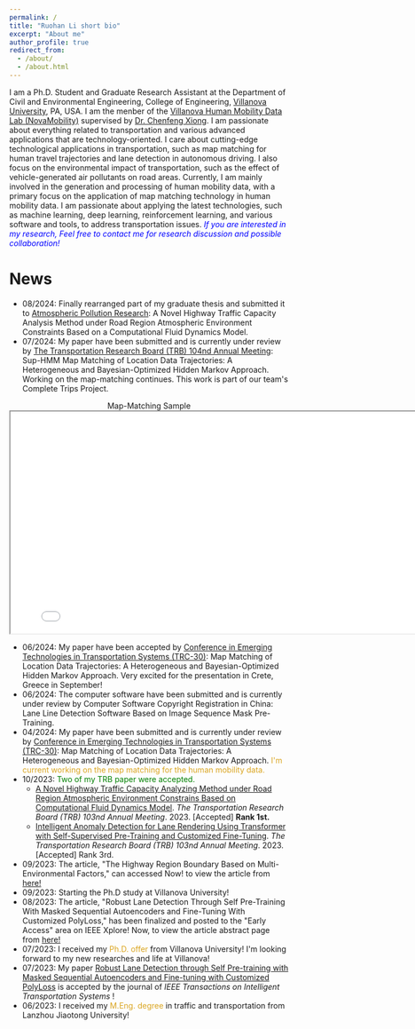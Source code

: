 ```yaml
---
permalink: /
title: "Ruohan Li short bio"
excerpt: "About me"
author_profile: true
redirect_from: 
  - /about/
  - /about.html
---
```


I am a Ph.D. Student and Graduate Research Assistant at the Department of Civil and Environmental Engineering, College of Engineering, [Villanova University](https://www1.villanova.edu/university.html), PA, USA. I am the menber of the [Villanova Human Mobility Data Lab (NovaMobility)](https://cfxiong.github.io/data-lab/) supervised by [Dr. Chenfeng Xiong](https://cfxiong.github.io/). I am passionate about everything related to transportation and various advanced applications that are technology-oriented. I care about cutting-edge technological applications in transportation, such as map matching for human travel trajectories and lane detection in autonomous driving. I also focus on the environmental impact of transportation, such as the effect of vehicle-generated air pollutants on road areas. Currently, I am mainly involved in the generation and processing of human mobility data, with a primary focus on the application of map matching technology in human mobility data. I am passionate about applying the latest technologies, such as machine learning, deep learning, reinforcement learning, and various software and tools, to address transportation issues.
<span style="color:Blue"> *If you are interested in my research, Feel free to contact me for research discussion and possible collaboration!* </span>


News 
======
- 08/2024: Finally rearranged part of my graduate thesis and submitted it to [Atmospheric Pollution Research](https://www.sciencedirect.com/journal/atmospheric-pollution-research): A Novel Highway Traffic Capacity Analysis Method under Road Region Atmospheric Environment Constraints Based on a Computational Fluid Dynamics Model. 
- 07/2024: My paper have been submitted and is currently under review by [The Transportation Research Board (TRB) 104nd Annual Meeting](https://trb-annual-meeting.nationalacademies.org/): Sup-HMM Map Matching of Location Data Trajectories: A Heterogeneous and Bayesian-Optimized Hidden Markov Approach. Working on the map-matching continues. This work is part of our team's Complete Trips Project.

<div align=center>
Map-Matching Sample
<iframe src="/files/Map-Matching-Sample_DC_10.html" width="800" height="400" frameborder="1" name="Map-Matching-Sample_DC_10" scrolling="auto" style="display: block; margin: 0 auto;"></iframe>
</div>

- 06/2024: My paper have been accepted by [Conference in Emerging Technologies in Transportation Systems (TRC-30)](https://trc-30.epfl.ch/): Map Matching of Location Data Trajectories: A Heterogeneous and Bayesian-Optimized Hidden Markov Approach. Very excited for the presentation in Crete, Greece in September!
- 06/2024: The computer software have been submitted and is currently under review by Computer Software Copyright Registration in China: Lane Line Detection Software Based on Image Sequence Mask Pre-Training.
- 04/2024: My paper have been submitted and is currently under review by [Conference in Emerging Technologies in Transportation Systems (TRC-30)](https://trc-30.epfl.ch/): Map Matching of Location Data Trajectories: A Heterogeneous and Bayesian-Optimized Hidden Markov Approach. <span style="color:GoldenRod"> I'm current working on the map matching for the human mobility data. </span>
- 10/2023: <span style="color:Green">Two of my TRB paper were accepted.</span>
  * [A Novel Highway Traffic Capacity Analyzing Method under Road Region Atmospheric Environment Constrains Based on Computational Fluid Dynamics Model](http://dx.doi.org/10.13140/RG.2.2.24853.50405). <var>The Transportation Research Board (TRB) 103nd Annual Meeting</var>. 2023. [Accepted] **Rank 1st.**
  * [Intelligent Anomaly Detection for Lane Rendering Using Transformer with Self-Supervised Pre-Training and Customized Fine-Tuning](http://dx.doi.org/10.13140/RG.2.2.28243.35360). <var>The Transportation Research Board (TRB) 103nd Annual Meeting</var>. 2023. [Accepted] Rank 3rd.
- 09/2023: The article, "The Highway Region Boundary Based on Multi-Environmental Factors," can accessed Now! to view the article from [here!](https://doi.org/10.1061/9780784484869.014)
- 09/2023: Starting the Ph.D study at Villanova University!
- 08/2023: The article, "Robust Lane Detection Through Self Pre-Training With Masked Sequential Autoencoders and Fine-Tuning With Customized PolyLoss," has been finalized and posted to the "Early Access" area on IEEE Xplore! Now, to view the article abstract page from [here!](https://ieeexplore.ieee.org/document/10226453)
- 07/2023: I received my <span style="color:GoldenRod">Ph.D. offer </span> from Villanova University! I'm looking forward to my new researches and life at Villanova!
- 07/2023: My paper [Robust Lane Detection through Self Pre-training with Masked Sequential Autoencoders and Fine-tuning with Customized PolyLoss](https://arxiv.org/abs/2305.17271) is accepted by the journal of *IEEE Transactions on Intelligent Transportation Systems* !
- 06/2023: I received my <span style="color:GoldenRod">M.Eng. degree </span> in traffic and transportation from Lanzhou Jiaotong University!

                     
<script type='text/javascript' id='clustrmaps' src='//cdn.clustrmaps.com/map_v2.js?cl=2db8dd&w=a&t=tt&d=t3RFq-d0ZvyNcMOXmNGt6JTnByrbHW0lSUzD_8Yfss4&co=ffffff&cmn=5bf35b&ct=161616'></script>
        

